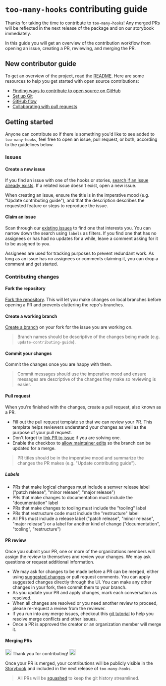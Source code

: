 # `too-many-hooks` contributing guide

Thanks for taking the time to contribute to `too-many-hooks`! Any merged PRs will be reflected in the next release of the package and on our storybook immediately.

In this guide you will get an overview of the contribution workflow from opening an issue, creating a PR, reviewing, and merging the PR.

## New contributor guide

To get an overview of the project, read the [README](README.md). Here are some resources to help you get started with open source contributions:

- [Finding ways to contribute to open source on GitHub](https://docs.github.com/en/get-started/exploring-projects-on-github/finding-ways-to-contribute-to-open-source-on-github)
- [Set up Git](https://docs.github.com/en/get-started/quickstart/set-up-git)
- [GitHub flow](https://docs.github.com/en/get-started/quickstart/github-flow)
- [Collaborating with pull requests](https://docs.github.com/en/github/collaborating-with-pull-requests)

## Getting started

Anyone can contribute so if there is something you'd like to see added to `too-many-hooks`, feel free to open an issue, pull request, or both, according to the guidelines below.

### Issues

#### Create a new issue

If you find an issue with one of the hooks or stories, [search if an issue already exists](https://docs.github.com/en/github/searching-for-information-on-github/searching-on-github/searching-issues-and-pull-requests#search-by-the-title-body-or-comments). If a related issue doesn't exist, open a new issue.

When creating an issue, ensure the title is in the imperative mood (e.g. "Update contributing guide"), and that the description describes the requested feature or steps to reproduce the issue.

#### Claim an issue

Scan through our [existing issues](https://github.com/yobgob/too-many-hooks/issues) to find one that interests you. You can narrow down the search using `labels` as filters. If you find one that has no assignees or has had no updates for a while, leave a comment asking for it to be assigned to you.

Assignees are used for tracking purposes to prevent redundant work. As long as an issue has no assignees or comments claiming it, you can drop a comment and get started.

### Contributing changes

#### Fork the repository

[Fork the repository](https://docs.github.com/en/get-started/quickstart/fork-a-repo). This will let you make changes on local branches before opening a PR and prevents cluttering the repo's branches.

#### Create a working branch

[Create a branch](https://docs.github.com/en/desktop/contributing-and-collaborating-using-github-desktop/making-changes-in-a-branch/managing-branches) on your fork for the issue you are working on.

> Branch names should be descriptive of the changes being made (e.g. `update-contributing-guide`).

#### Commit your changes

Commit the changes once you are happy with them.

> Commit messages should use the imperative mood and ensure messages are descriptive of the changes they make so reviewing is easier.

#### Pull request

When you're finished with the changes, create a pull request, also known as a PR.

- Fill out the pull request template so that we can review your PR. This template helps reviewers understand your changes as well as the purpose of your pull request.
- Don't forget to [link PR to issue](https://docs.github.com/en/issues/tracking-your-work-with-issues/linking-a-pull-request-to-an-issue) if you are solving one.
- Enable the checkbox to [allow maintainer edits](https://docs.github.com/en/github/collaborating-with-issues-and-pull-requests/allowing-changes-to-a-pull-request-branch-created-from-a-fork) so the branch can be updated for a merge.

> PR titles should be in the imperative mood and summarize the changes the PR makes (e.g. "Update contributing guide").

##### Labels

- PRs that make logical changes must include a semver release label ("patch release", "minor release", "major release")
- PRs that make changes to documentation must include the "documentation" label
- PRs that make changes to tooling must include the "tooling" label
- PRs that restructure code must include the "restructure" label
- All PRs must include a release label ("patch release", "minor release", "major release") or a label for another kind of change ("documentation", "tooling", "restructure")

#### PR review

Once you submit your PR, one or more of the organizations members will assign the review to themselves and review your changes. We may ask questions or request additional information.

- We may ask for changes to be made before a PR can be merged, either using [suggested changes](https://docs.github.com/en/github/collaborating-with-issues-and-pull-requests/incorporating-feedback-in-your-pull-request) or pull request comments. You can apply suggested changes directly through the UI. You can make any other changes in your fork, then commit them to your branch.
- As you update your PR and apply changes, mark each conversation as [resolved](https://docs.github.com/en/github/collaborating-with-issues-and-pull-requests/commenting-on-a-pull-request#resolving-conversations).
- When all changes are resolved or you need another review to proceed, please re-request a review from the reviewer.
- If you run into any merge issues, checkout this [git tutorial](https://github.com/skills/resolve-merge-conflicts) to help you resolve merge conflicts and other issues.
- Once a PR is approved the creator or an organization member will merge it.

#### Merging PRs

<img src="https://media.giphy.com/media/jpbnoe3UIa8TU8LM13/giphy.gif" width="20" height="20" /> Thank you for contributing! <img src="https://media.giphy.com/media/jpbnoe3UIa8TU8LM13/giphy.gif" width="20" height="20" />

Once your PR is merged, your contributions will be publicly visible in the [Storybook](https://yobgob.github.io/too-many-hooks/) and included in the next release of `too-many-hooks`.

> All PRs will be [squashed](https://docs.github.com/en/pull-requests/collaborating-with-pull-requests/incorporating-changes-from-a-pull-request/about-pull-request-merges#squash-and-merge-your-commits) to keep the git history streamlined.
